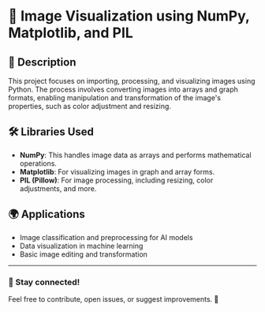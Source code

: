 # 📌 Image Visualization using NumPy, Matplotlib, and PIL

## 📝 Description
This project focuses on importing, processing, and visualizing images using Python. The process involves converting images into arrays and graph formats, enabling manipulation and transformation of the image's properties, such as color adjustment and resizing.

## 🛠️ Libraries Used
- **NumPy**: This handles image data as arrays and performs mathematical operations.
- **Matplotlib**: For visualizing images in graph and array forms.
- **PIL (Pillow)**: For image processing, including resizing, color adjustments, and more.

## 🌍 Applications
- Image classification and preprocessing for AI models
- Data visualization in machine learning
- Basic image editing and transformation

---
### 📢 Stay connected!
Feel free to contribute, open issues, or suggest improvements. 🚀
